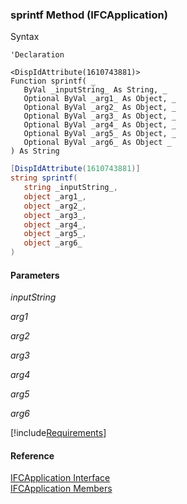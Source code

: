 ﻿### sprintf Method (IFCApplication)

Syntax

```vbnet
'Declaration

<DispIdAttribute(1610743881)>
Function sprintf( _
   ByVal _inputString_ As String, _
   Optional ByVal _arg1_ As Object, _
   Optional ByVal _arg2_ As Object, _
   Optional ByVal _arg3_ As Object, _
   Optional ByVal _arg4_ As Object, _
   Optional ByVal _arg5_ As Object, _
   Optional ByVal _arg6_ As Object _
) As String
```

```csharp
[DispIdAttribute(1610743881)]
string sprintf( 
   string _inputString_,
   object _arg1_,
   object _arg2_,
   object _arg3_,
   object _arg4_,
   object _arg5_,
   object _arg6_
)
```

#### Parameters

_inputString_

_arg1_

_arg2_

_arg3_

_arg4_

_arg5_

_arg6_

[!include[Requirements](../partials/requirements.md)]

#### Reference

[IFCApplication Interface](FChoice.Foundation.Clarify.Compatibility~FChoice.Foundation.Clarify.Compatibility.IFCApplication.md)  
[IFCApplication Members](FChoice.Foundation.Clarify.Compatibility~FChoice.Foundation.Clarify.Compatibility.IFCApplication_members.md)